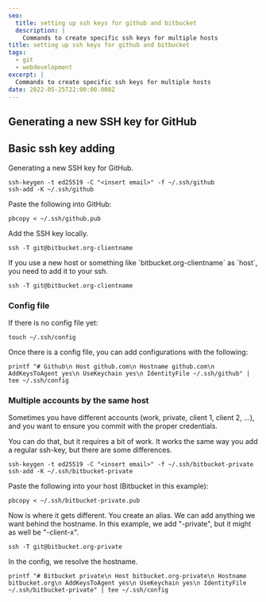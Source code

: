 ```yaml
---
seo:
  title: setting up ssh keys for github and bitbucket
  description: |
    Commands to create specific ssh keys for multiple hosts
title: setting up ssh keys for github and bitbucket
tags:
  - git
  - webdevelopment
excerpt: |
  Commands to create specific ssh keys for multiple hosts
date: 2022-05-25T22:00:00.000Z
---
```


## Generating a new SSH key for GitHub

## Basic ssh key adding

Generating a new SSH key for GitHub.

```shell
ssh-keygen -t ed25519 -C "<insert email>" -f ~/.ssh/github
ssh-add -K ~/.ssh/github
```

Paste the following into GitHub:

```shell
pbcopy < ~/.ssh/github.pub
```

Add the SSH key locally.

```shell
ssh -T git@bitbucket.org-clientname
```

If you use a new host or something like \`bitbucket.org-clientname\` as
\`host\`, you need to add it to your ssh.

```shell
ssh -T git@bitbucket.org-clientname
```

### Config file

If there is no config file yet:

```shell
touch ~/.ssh/config
```

Once there is a config file, you can add configurations with the following:

```shell
printf "# Github\n Host github.com\n Hostname github.com\n AddKeysToAgent yes\n UseKeychain yes\n IdentityFile ~/.ssh/github" | tee ~/.ssh/config
```

### Multiple accounts by the same host

Sometimes you have different accounts (work, private, client 1, client 2, ...),
and you want to ensure you commit with the proper credentials.

You can do that, but it requires a bit of work. It works the same way you add a
regular ssh-key, but there are some differences.

```shell
ssh-keygen -t ed25519 -C "<insert email>" -f ~/.ssh/bitbucket-private
ssh-add -K ~/.ssh/bitbucket-private
```

Paste the following into your host (Bitbucket in this example):

```shell
pbcopy < ~/.ssh/bitbucket-private.pub
```

Now is where it gets different. You create an alias. We can add anything we want
behind the hostname. In this example, we add "-private", but it might as well be
"-client-x".

```shell
ssh -T git@bitbucket.org-private
```

In the config, we resolve the hostname.

```shell
printf "# Bitbucket private\n Host bitbucket.org-private\n Hostname bitbucket.org\n AddKeysToAgent yes\n UseKeychain yes\n IdentityFile ~/.ssh/bitbucket-private" | tee ~/.ssh/config
```
